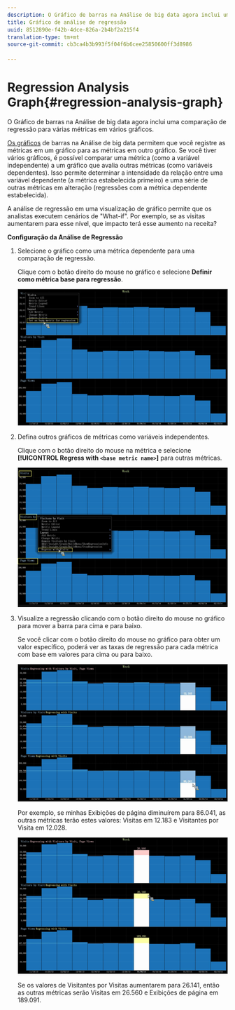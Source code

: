 ```yaml
---
description: O Gráfico de barras na Análise de big data agora inclui uma comparação de regressão para várias métricas em vários gráficos.
title: Gráfico de análise de regressão
uuid: 8512890e-f42b-4dce-826a-2b4bf2a215f4
translation-type: tm+mt
source-git-commit: cb3ca4b3b993f5f04f6b6cee25850600ff3d8986

---
```



# Regression Analysis Graph{#regression-analysis-graph}

O Gráfico de barras na Análise de big data agora inclui uma comparação de regressão para várias métricas em vários gráficos.

[Os gráficos](https://docs.adobe.com/content/help/en/data-workbench/using/client/analysis-visualizations/graphs/c-graphs.html) de barras na Análise de big data permitem que você registre as métricas em um gráfico para as métricas em outro gráfico. Se você tiver vários gráficos, é possível comparar uma métrica (como a variável independente) a um gráfico que avalia outras métricas (como variáveis dependentes). Isso permite determinar a intensidade da relação entre uma variável dependente (a métrica estabelecida primeiro) e uma série de outras métricas em alteração (regressões com a métrica dependente estabelecida).

A análise de regressão em uma visualização de gráfico permite que os analistas executem cenários de &quot;What-if&quot;. Por exemplo, se as visitas aumentarem para esse nível, que impacto terá esse aumento na receita?

**Configuração da Análise de Regressão**

1. Selecione o gráfico como uma métrica dependente para uma comparação de regressão.

   Clique com o botão direito do mouse no gráfico e selecione **Definir como métrica base para regressão**.

   ![](assets/c_graph_regression_1.png)

1. Defina outros gráficos de métricas como variáveis independentes.

   Clique com o botão direito do mouse na métrica e selecione **[!UICONTROL Regress with `<base metric name>`]** para outras métricas.

   ![](assets/c_graph_regression.png)

1. Visualize a regressão clicando com o botão direito do mouse no gráfico para mover a barra para cima e para baixo.

   Se você clicar com o botão direito do mouse no gráfico para obter um valor específico, poderá ver as taxas de regressão para cada métrica com base em valores para cima ou para baixo.

   ![](assets/c_graph_regression_2.png)

   Por exemplo, se minhas Exibições de página diminuírem para 86.041, as outras métricas terão estes valores: Visitas em 12.183 e Visitantes por Visita em 12.028.

   ![](assets/c_graph_regression_3.png)

   Se os valores de Visitantes por Visitas aumentarem para 26.141, então as outras métricas serão Visitas em 26.560 e Exibições de página em 189.091.

